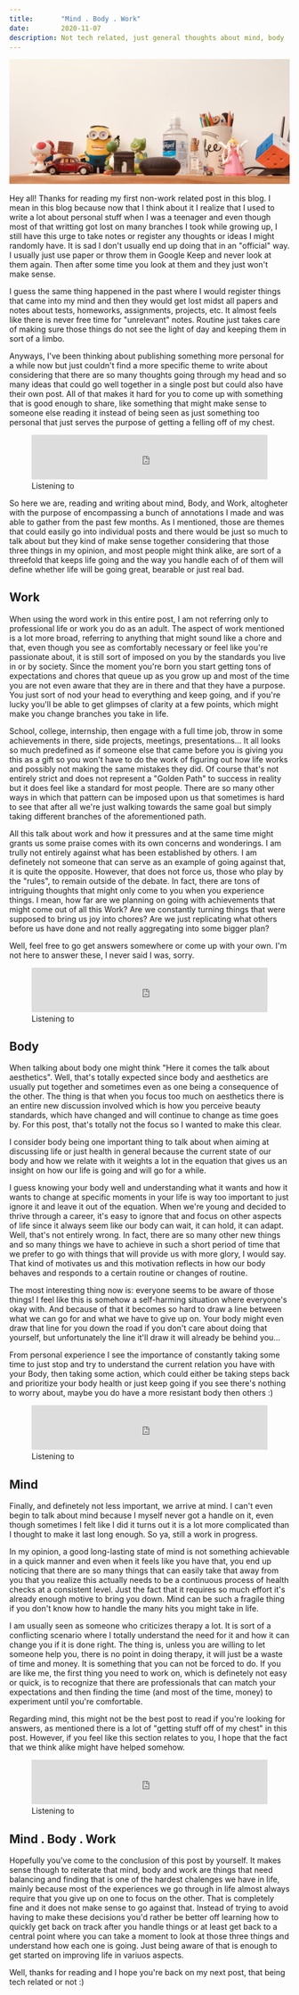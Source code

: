 ```yaml
---
title:       "Mind . Body . Work"
date:        2020-11-07
description: Not tech related, just general thoughts about mind, body ... and work.
---
```


![header-image](mind-body-work-header.jpg)

Hey all! Thanks for reading my first non-work related post in this blog. I mean in this blog because now that I think about it I realize that I used to write a lot about personal stuff when I was a teenager and even though most of that writting got lost on many branches I took while growing up, I still have this urge to take notes or register any thoughts or ideas I might randomly have. It is sad I don't usually end up doing that in an "official" way. I usually just use paper or throw them in Google Keep and never look at them again. Then after some time you look at them and they just won't make sense.

I guess the same thing happened in the past where I would register things that came into my mind and then they would get lost midst all papers and notes about tests, homeworks, assignments, projects, etc. It almost feels like there is never free time for "unrelevant" notes. Routine just takes care of making sure those things do not see the light of day and keeping them in sort of a limbo.

Anyways, I've been thinking about publishing something more personal for a while now but just couldn't find a more specific theme to write about considering that there are so many thoughts going through my head and so many ideas that could go well together in a single post but could also have their own post. All of that makes it hard for you to come up with something that is good enough to share, like something that might make sense to someone else reading it instead of being seen as just something too personal that just serves the purpose of getting a felling off of my chest.

<figure class="gatsby-resp-image-figure">
  <iframe
    src="https://open.spotify.com/embed/track/6guXQ9rHmOofkqp8uHYO8r"
    style="margin-bottom:0"
    width="100%"
    height="80"
    frameborder="0"
    allowtransparency="true"
    allow="encrypted-media"
  ></iframe>
  <figcaption class="gatsby-resp-image-figcaption">Listening to</figcaption>
</figure>

So here we are, reading and writing about mind, Body, and Work, altogheter with the purpose of encompassing a bunch of annotations I made and was able to gather from the past few months. As I mentioned, those are themes that could easily go into individual posts and there would be just so much to talk about but they kind of make sense together considering that those three things in my opinion, and most people might think alike, are sort of a threefold that keeps life going and the way you handle each of of them will define whether life will be going great, bearable or just real bad.

## Work
When using the word work in this entire post, I am not referring only to professional life or work you do as an adult. The aspect of work mentioned is a lot more broad, referring to anything that might sound like a chore and that, even though you see as comfortably necessary or feel like you're passionate about, it is still sort of imposed on you by the standards you live in or by society. Since the moment you're born you start getting tons of expectations and chores that queue up as you grow up and most of the time you are not even aware that they are in there and that they have a purpose. You just sort of nod your head to everything and keep going, and if you're lucky you'll be able to get glimpses of clarity at a few points, which might make you change branches you take in life.

School, college, internship, then engage with a full time job, throw in some achievements in there, side projects, meetings, presentations... It all looks so much predefined as if someone else that came before you is giving you this as a gift so you won't have to do the work of figuring out how life works and possibly not making the same mistakes they did. Of course that's not entirely strict and does not represent a "Golden Path" to success in reality but it does feel like a standard for most people. There are so many other ways in which that pattern can be imposed upon us that sometimes is hard to see that after all we're just walking towards the same goal but simply taking different branches of the aforementioned path.

All this talk about work and how it pressures and at the same time might grants us some praise comes with its own concerns and wonderings. I am trully not entirely against what has been established by others. I am definetely not someone that can serve as an example of going against that, it is quite the opposite. However, that does not force us, those who play by the "rules", to remain outside of the debate. In fact, there are tons of intriguing thoughts that might only come to you when you experience things. I mean, how far are we planning on going with achievements that might come out of all this Work? Are we constantly turning things that were supposed to bring us joy into chores? Are we just replicating what others before us have done and not really aggregating into some bigger plan?

Well, feel free to go get answers somewhere or come up with your own. I'm not here to answer these, I never said I was, sorry.

<figure class="gatsby-resp-image-figure">
  <iframe
    src="https://open.spotify.com/embed/track/2JoZzpdeP2G6Csfdq5aLXP"
    style="margin-bottom:0"
    width="100%"
    height="80"
    frameborder="0"
    allowtransparency="true"
    allow="encrypted-media"
  ></iframe>
  <figcaption class="gatsby-resp-image-figcaption">Listening to</figcaption>
</figure>

## Body
When talking about body one might think "Here it comes the talk about aesthetics". Well, that's totally expected since body and aesthetics are usually put together and sometimes even as one being a consequence of the other. The thing is that when you focus too much on aesthetics there is an entire new discussion involved which is how you perceive beauty standards, which have changed and will continue to change as time goes by. For this post, that's totally not the focus so I wanted to make this clear.

I consider body being one important thing to talk about when aiming at discussing life or just health in general because the current state of our body and how we relate with it weights a lot in the equation that gives us an insight on how our life is going and will go for a while.

I guess knowing your body well and understanding what it wants and how it wants to change at specific moments in your life is way too important to just ignore it and leave it out of the equation. When we're young and decided to thrive through a career, it's easy to ignore that and focus on other aspects of life since it always seem like our body can wait, it can hold, it can adapt. Well, that's not entirely wrong. In fact, there are so many other new things and so many things we have to achieve in such a short period of time that we prefer to go with things that will provide us with more glory, I would say. That kind of motivates us and this motivation reflects in how our body behaves and responds to a certain routine or changes of routine.

The most interesting thing now is: everyone seems to be aware of those things! I feel like this is somehow a self-harming situation where everyone's okay with. And because of that it becomes so hard to draw a line between what we can go for and what we have to give up on. Your body might even draw that line for you down the road if you don't care about doing that yourself, but unfortunately the line it'll draw it will already be behind you...

From personal experience I see the importance of constantly taking some time to just stop and try to understand the current relation you have with your Body, then taking some action, which could either be taking steps back and prioritize your body health or just keep going if you see there's nothing to worry about, maybe you do have a more resistant body then others :)

<figure class="gatsby-resp-image-figure">
  <iframe
    src="https://open.spotify.com/embed/track/7B7lf3sIze5VR2WuYttn18"
    style="margin-bottom:0"
    width="100%"
    height="80"
    frameborder="0"
    allowtransparency="true"
    allow="encrypted-media"
  ></iframe>
  <figcaption class="gatsby-resp-image-figcaption">Listening to</figcaption>
</figure>

## Mind
Finally, and definetely not less important, we arrive at mind. I can't even begin to talk about mind because I myself never got a handle on it, even though sometimes I felt like I did it turns out it is a lot more complicated than I thought to make it last long enough. So ya, still a work in progress.

In my opinion, a good long-lasting state of mind is not something achievable in a quick manner and even when it feels like you have that, you end up noticing that there are so many things that can easily take that away from you that you realize this actually needs to be a continuous process of health checks at a consistent level. Just the fact that it requires so much effort it's already enough motive to bring you down. Mind can be such a fragile thing if you don't know how to handle the many hits you might take in life.

I am usually seen as someone who criticizes therapy a lot. It is sort of a conflicting scenario where I totally understand the need for it and how it can change you if it is done right. The thing is, unless you are willing to let someone help you, there is no point in doing therapy, it will just be a waste of time and money. It is something that you can not be forced to do. If you are like me, the first thing you need to work on, which is definetely not easy or quick, is to recognize that there are professionals that can match your expectations and then finding the time (and most of the time, money) to experiment until you're comfortable.

Regarding mind, this might not be the best post to read if you're looking for answers, as mentioned there is a lot of "getting stuff off of my chest" in this post. However, if you feel like this section relates to you, I hope that the fact that we think alike might have helped somehow.

<figure class="gatsby-resp-image-figure">
  <iframe
    src="https://open.spotify.com/embed/track/5XR2r8uYYnUNVyks8X6CUa"
    style="margin-bottom:0"
    width="100%"
    height="80"
    frameborder="0"
    allowtransparency="true"
    allow="encrypted-media"
  ></iframe>
  <figcaption class="gatsby-resp-image-figcaption">Listening to</figcaption>
</figure>

## Mind . Body . Work

Hopefully you've come to the conclusion of this post by yourself. It makes sense though to reiterate that mind, body and work are things that need balancing and finding that is one of the hardest chalenges we have in life, mainly because most of the experiences we go through in life almost always require that you give up on one to focus on the other. That is completely fine and it does not make sense to go against that. Instead of trying to avoid having to make these decisions you'd rather be better off learning how to quickly get back on track after you handle things or at least get back to a central point where you can take a moment to look at those three things and understand how each one is going. Just being aware of that is enough to get started on improving life in variuos aspects.

Well, thanks for reading and I hope you're back on my next post, that being tech related or not :)
